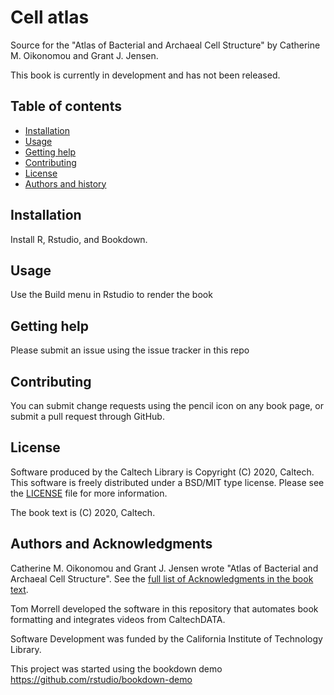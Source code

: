 Cell atlas
=====================================================

Source for the "Atlas of Bacterial and Archaeal Cell Structure" by Catherine M.
Oikonomou and Grant J. Jensen.

This book is currently in development and has not been released.

Table of contents
-----------------

* [Installation](#installation)
* [Usage](#usage)
* [Getting help](#getting-help)
* [Contributing](#contributing)
* [License](#license)
* [Authors and history](#authors-and-acknowledgments)


Installation
------------

Install R, Rstudio, and Bookdown.

Usage
-----

Use the Build menu in Rstudio to render the book

Getting help
------------

Please submit an issue using the issue tracker in this repo

Contributing
------------

You can submit change requests using the pencil icon on any book page, or
submit a pull request through GitHub.


License
-------

Software produced by the Caltech Library is Copyright (C) 2020, Caltech.  This software is freely distributed under a BSD/MIT type license.  Please see the [LICENSE](LICENSE) file for more information.

The book text is (C) 2020, Caltech.

Authors and Acknowledgments
---------------------------

Catherine M. Oikonomou and Grant J. Jensen wrote "Atlas of Bacterial and
Archaeal Cell Structure". See the [full list of
Acknowledgments in the book text](/_book/acknowledgments.html).

Tom Morrell developed the software in this repository that automates book
formatting and integrates videos from CaltechDATA.

Software Development was funded by the California Institute of Technology Library.

This project was started using the bookdown demo https://github.com/rstudio/bookdown-demo
